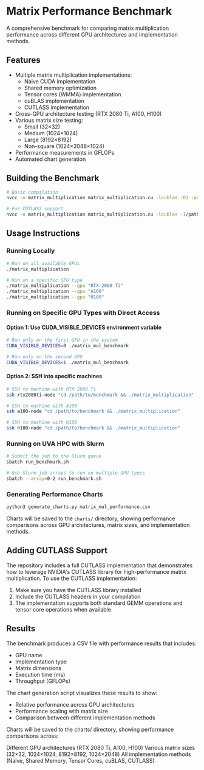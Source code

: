 # Matrix Performance Benchmark

A comprehensive benchmark for comparing matrix multiplication performance across different GPU architectures and implementation methods.

## Features

- Multiple matrix multiplication implementations:
  - Naive CUDA implementation
  - Shared memory optimization
  - Tensor cores (WMMA) implementation
  - cuBLAS implementation
  - CUTLASS implementation
- Cross-GPU architecture testing (RTX 2080 Ti, A100, H100)
- Various matrix size testing:
  - Small (32×32)
  - Medium (1024×1024)
  - Large (8192×8192)
  - Non-square (1024×2048×1024)
- Performance measurements in GFLOPs
- Automated chart generation

## Building the Benchmark

```bash
# Basic compilation
nvcc -o matrix_multiplication matrix_multiplication.cu -lcublas -O3 -arch=sm_70

# For CUTLASS support
nvcc -o matrix_multiplication matrix_multiplication.cu -lcublas -I/path/to/cutlass/include -O3 -arch=sm_70
```

## Usage Instructions

### Running Locally

```bash
# Run on all available GPUs
./matrix_multiplication

# Run on a specific GPU type
./matrix_multiplication --gpu "RTX 2080 Ti"
./matrix_multiplication --gpu "A100"
./matrix_multiplication --gpu "H100"
```

### Running on Specific GPU Types with Direct Access

#### Option 1: Use CUDA_VISIBLE_DEVICES environment variable
```bash
# Run only on the first GPU in the system
CUDA_VISIBLE_DEVICES=0 ./matrix_mul_benchmark

# Run only on the second GPU
CUDA_VISIBLE_DEVICES=1 ./matrix_mul_benchmark
```

#### Option 2: SSH into specific machines
```bash
# SSH to machine with RTX 2080 Ti
ssh rtx2080ti-node "cd /path/to/benchmark && ./matrix_multiplication"

# SSH to machine with A100
ssh a100-node "cd /path/to/benchmark && ./matrix_multiplication"

# SSH to machine with H100
ssh h100-node "cd /path/to/benchmark && ./matrix_multiplication"
```

### Running on UVA HPC with Slurm

```bash
# Submit the job to the Slurm queue
sbatch run_benchmark.sh

# Use Slurm job arrays to run on multiple GPU types
sbatch --array=0-2 run_benchmark.sh
```

### Generating Performance Charts

```bash
python3 generate_charts.py matrix_mul_performance.csv
```

Charts will be saved to the `charts/` directory, showing performance comparisons across GPU architectures, matrix sizes, and implementation methods.

## Adding CUTLASS Support

The repository includes a full CUTLASS implementation that demonstrates how to leverage NVIDIA's CUTLASS library for high-performance matrix multiplication. To use the CUTLASS implementation:

1. Make sure you have the CUTLASS library installed
2. Include the CUTLASS headers in your compilation
3. The implementation supports both standard GEMM operations and tensor core operations when available

## Results

The benchmark produces a CSV file with performance results that includes:
- GPU name
- Implementation type
- Matrix dimensions
- Execution time (ms)
- Throughput (GFLOPs)

The chart generation script visualizes these results to show:
- Relative performance across GPU architectures
- Performance scaling with matrix size
- Comparison between different implementation methods

Charts will be saved to the charts/ directory, showing performance comparisons across:

Different GPU architectures (RTX 2080 Ti, A100, H100)
Various matrix sizes (32×32, 1024×1024, 8192×8192, 1024×2048)
All implementation methods (Naive, Shared Memory, Tensor Cores, cuBLAS, CUTLASS)

